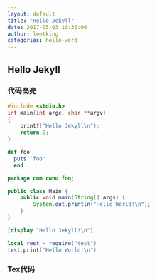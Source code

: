 ```yaml
---
layout: default
title: "Hello Jekyll"
date: 2017-05-03 10:35:06
author: leetking
categories: hello-word
---
```


## Hello Jekyll

### 代码高亮
```c
#include <stdio.h>
int main(int argc, char **argv)
{
    printf("Hello Jekyll\n");
    return 0;
}
```

```ruby
def foo
  puts 'foo'
  end
```

```java
package com.cwnu.foo;

public class Main {
    public void main(String[] args) {
        System.out.println("Hello World!\n");
    }
}
```

```scheme
(display "Hello Jekyll!\n")
```

```lua
local rest = require("test")
test.print("Hello World!\n")
```

### Tex代码
